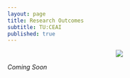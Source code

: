 ```yaml
---
layout: page
title: Research Outcomes
subtitle: TU:CEAI
published: true
---
```


<p style="text-align:center;"><img src="{{ 'img/tulogo.png' | relative_url }}"/></p>

*Coming Soon*